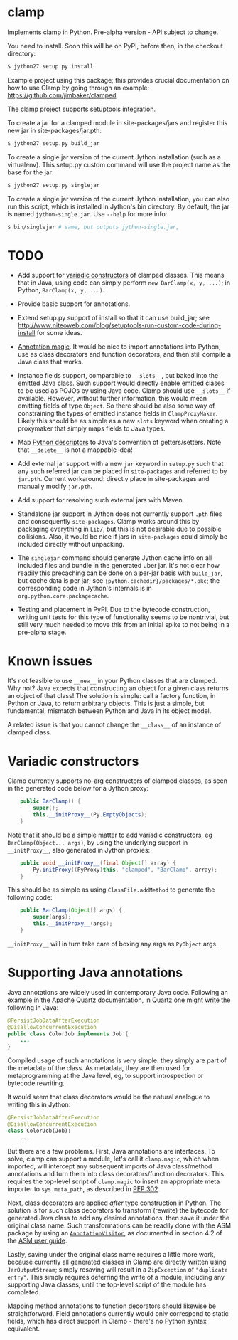 clamp
=====

Implements clamp in Python. Pre-alpha version - API subject to change.

You need to install. Soon this will be on PyPI, before then, in the checkout directory:

````bash
$ jython27 setup.py install
````

Example project using this package; this provides crucial documentation on how to use Clamp by going through an example:
https://github.com/jimbaker/clamped

The clamp project supports setuptools integration.

To create a jar for a clamped module in site-packages/jars and
register this new jar in site-packages/jar.pth:

````bash
$ jython27 setup.py build_jar
````

To create a single jar version of the current Jython installation (such as a virtualenv). This setup.py custom command will use the project name as the base for the jar:

````bash
$ jython27 setup.py singlejar
````

To create a single jar version of the current Jython installation, you
can also run this script, which is installed in Jython's bin
directory. By default, the jar is named `jython-single.jar`. Use
`--help` for more info:

````bash
$ bin/singlejar # same, but outputs jython-single.jar, 
````


TODO
====

* Add support for [variadic constructors](#variadic-constructors) of
  clamped classes. This means that in Java, using code can simply
  perform `new BarClamp(x, y, ...)`; in Python, `BarClamp(x, y, ...)`.

* Provide basic support for annotations.

* Extend setup.py support of install so that it can use build_jar; see
  http://www.niteoweb.com/blog/setuptools-run-custom-code-during-install
  for some ideas.

* [Annotation magic](#supporting-java-annotations). It would be nice to import
  annotations into Python, use as class decorators and function
  decorators, and then still compile a Java class that works.

* Instance fields support, comparable to `__slots__`, but baked into
  the emitted Java class. Such support would directly enable emitted
  clases to be used as POJOs by using Java code. Clamp should use
  `__slots__` if available. However, without further information, this
  would mean emitting fields of type `Object`. So there should be also
  some way of constraining the types of emitted instance fields in
  `ClampProxyMaker`. Likely this should be as simple as a new `slots`
  keyword when creating a proxymaker that simply maps fields to Java
  types.

* Map [Python descriptors][] to Java's convention of getters/setters. Note
  that `__delete__` is not a mappable idea!

* Add external jar support with a new `jar` keyword in `setup.py` such
  that any such referred jar can be placed in `site-packages` and
  referred to by `jar.pth`. Current workaround: directly place in
  site-packages and manually modify `jar.pth`.

* Add support for resolving such external jars with Maven.

* Standalone jar support in Jython does not currently support `.pth`
  files and consequently `site-packages`. Clamp works around this by
  packaging everything in `Lib/`, but this is not desirable due to
  possible collisions. Also, it would be nice if jars in
  `site-packages` could simply be included directly without unpacking.

* The `singlejar` command should generate Jython cache info on all
  included files and bundle in the generated uber jar. It's not clear
  how readily this precaching can be done on a per-jar basis with
  `build_jar`, but cache data is per jar; see
  `{python.cachedir}/packages/*.pkc`; the corresponding code in
  Jython's internals is in `org.python.core.packagecache`.

* Testing and placement in PyPI. Due to the bytecode construction,
  writing unit tests for this type of functionality seems to be
  nontrivial, but still very much needed to move this from an initial
  spike to not being in a pre-alpha stage.


Known issues
============

It's not feasible to use `__new__` in your Python classes that are
clamped. Why not? Java expects that constructing an object for a given
class returns an object of that class! The solution is simple: call a
factory function, in Python or Java, to return arbitrary objects. This
is just a simple, but fundamental, mismatch between Python and Java in
its object model.

A related issue is that you cannot change the `__class__` of an
instance of clamped class.


Variadic constructors
=====================

Clamp currently supports no-arg constructors of clamped classes, as
seen in the generated code below for a Jython proxy:

````java
    public BarClamp() {
        super();
        this.__initProxy__(Py.EmptyObjects);
    }
````

Note that it should be a simple matter to add variadic constructors,
eg `BarClamp(Object... args)`, by using the underlying support in
`__initProxy__`, also generated in Jython proxies:

````java
    public void __initProxy__(final Object[] array) {
        Py.initProxy((PyProxy)this, "clamped", "BarClamp", array);
    }
````

This should be as simple as using `ClassFile.addMethod` to generate
the following code:

````java
    public BarClamp(Object[] args) {
        super(args);
        this.__initProxy__(args);
    }
````

`__initProxy__` will in turn take care of boxing any args as
`PyObject` args.


Supporting Java annotations
===========================

Java annotations are widely used in contemporary Java code. Following
an example in the Apache Quartz documentation, in Quartz one might
write the following in Java:

````java
@PersistJobDataAfterExecution
@DisallowConcurrentExecution
public class ColorJob implements Job {
    ...
}
````

Compiled usage of such annotations is very simple: they simply are
part of the metadata of the class. As metadata, they are then used for
metaprogramming at the Java level, eg, to support introspection or
bytecode rewriting.

It would seem that class decorators would be the natural analogue to
writing this in Jython:

````python
@PersistJobDataAfterExecution
@DisallowConcurrentExecution
class ColorJob(Job):
    ...
````

But there are a few problems. First, Java annotations are
interfaces. To solve, clamp can support a module, let's call it
`clamp.magic`, which when imported, will intercept any subsequent
imports of Java class/method annotations and turn them into class
decorators/function decorators. This requires the top-level script of
`clamp.magic` to insert an appropriate meta importer to
`sys.meta_path`, as described in [PEP 302][].

Next, class decorators are applied *after* type construction in
Python. The solution is for such class decorators to transform
(rewrite) the bytecode for generated Java class to add any desired
annotations, then save it under the original class name. Such
transformations can be readily done with the ASM package by using an
<code>[AnnotationVisitor][]</code>, as documented in section 4.2 of
the [ASM user guide][].

Lastly, saving under the original class name requires a little more
work, because currently all generated classes in Clamp are directly
written using `JarOutputStream`; simply resaving will result in a
`ZipException` of `"duplicate entry"`. This simply requires deferring
the write of a module, including any supporting Java classes, until
the top-level script of the module has completed.

Mapping method annotations to function decorators should likewise be
straightforward. Field annotations currently would only correspond to
static fields, which has direct support in Clamp - there's no Python
syntax equivalent.


<!-- references -->

  [AnnotationVisitor]: http://asm.ow2.org/asm40/javadoc/user/org/objectweb/asm/AnnotationVisitor.html
  [ASM user guide]: http://download.forge.objectweb.org/asm/asm4-guide.pdf
  [PEP 302]: http://www.python.org/dev/peps/pep-0302/
  [Python descriptors]: http://docs.python.org/2/howto/descriptor.html
